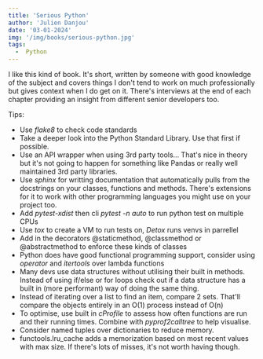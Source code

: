 ```yaml
---
title: 'Serious Python'
author: 'Julien Danjou'
date: '03-01-2024'
img: '/img/books/serious-python.jpg'
tags:
  -  Python
---
```


I like this kind of book. It's short, written by someone with good knowledge of the subject and covers things I don't tend to work on much professionally but gives context when I do get on it. There's interviews at the end of each chapter providing an insight from different senior developers too.

Tips: 
  -  Use *flake8* to check code standards
  -  Take a deeper look into the Python Standard Library. Use that first if possible.  
  -  Use an API wrapper when using 3rd party tools... That's nice in theory but it's not going to happen for something like Pandas or really well maintained 3rd party libraries.
  -  Use *sphinx* for writting documentation that automatically pulls from the docstrings on your classes, functions and methods. There's extensions for it to work with other programming languages you might use on your project too.
  -  Add *pytest-xdist* then cli *pytest -n auto* to run python test on multiple CPUs
  -  Use *tox* to create a VM to run tests on, *Detox* runs venvs in parrellel
  -  Add in the decorators @staticmethod, @classmethod or @abstractmethod to enforce these kinds of classes
  -  Python does have good functional programming support, consider using *operator* and *itertools* over lambda functions
  -  Many devs use data structures without utilising their built in methods. Instead of using if/else or for loops check out if a data structure has a built in (more performant) way of doing the same thing.
  -  Instead of iterating over a list to find an item, compare 2 sets. That'll compare the objects entirely in an O(1) process instead of O(n)
  -  To optimise, use built in *cProfile* to assess how often functions are run and their running times. Combine with *pyprof2calltree* to help visualise.
  -  Consider named tuples over dictionaries to reduce memory.
  -  functools.lru_cache adds a memorization based on most recent values with max size. If there's lots of misses, it's not worth having though.


